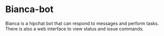 # Bianca-bot
Bianca is a hipchat bot that can respond to messages and perform tasks.
There is also a web interface to view status and issue commands.